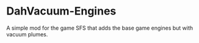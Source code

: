 # DahVacuum-Engines
A simple mod for the game SFS that adds the base game engines but with vacuum plumes.

